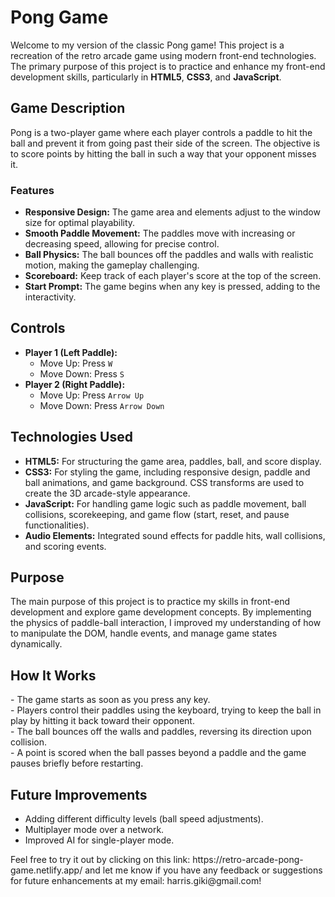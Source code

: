 <body>
    <h1>Pong Game</h1>
    <p>Welcome to my version of the classic Pong game! This project is a recreation of the retro arcade game using modern front-end technologies. The primary purpose of this project is to practice and enhance my front-end development skills, particularly in <strong>HTML5</strong>, <strong>CSS3</strong>, and <strong>JavaScript</strong>.</p>
    <h2>Game Description</h2>
    <p>Pong is a two-player game where each player controls a paddle to hit the ball and prevent it from going past their side of the screen. The objective is to score points by hitting the ball in such a way that your opponent misses it.</p>
    <h3>Features</h3>
    <ul>
        <li><strong>Responsive Design:</strong> The game area and elements adjust to the window size for optimal playability.</li>
        <li><strong>Smooth Paddle Movement:</strong> The paddles move with increasing or decreasing speed, allowing for precise control.</li>
        <li><strong>Ball Physics:</strong> The ball bounces off the paddles and walls with realistic motion, making the gameplay challenging.</li>
        <li><strong>Scoreboard:</strong> Keep track of each player's score at the top of the screen.</li>
        <li><strong>Start Prompt:</strong> The game begins when any key is pressed, adding to the interactivity.</li>
    </ul>
    <h2>Controls</h2>
    <ul>
        <li><strong>Player 1 (Left Paddle):</strong>
            <ul>
                <li>Move Up: Press <code>W</code></li>
                <li>Move Down: Press <code>S</code></li>
            </ul>
        </li>
        <li><strong>Player 2 (Right Paddle):</strong>
            <ul>
                <li>Move Up: Press <code>Arrow Up</code></li>
                <li>Move Down: Press <code>Arrow Down</code></li>
            </ul>
        </li>
    </ul>
    <h2>Technologies Used</h2>
    <ul>
        <li><strong>HTML5:</strong> For structuring the game area, paddles, ball, and score display.</li>
        <li><strong>CSS3:</strong> For styling the game, including responsive design, paddle and ball animations, and game background. CSS transforms are used to create the 3D arcade-style appearance.</li>
        <li><strong>JavaScript:</strong> For handling game logic such as paddle movement, ball collisions, scorekeeping, and game flow (start, reset, and pause functionalities).</li>
        <li><strong>Audio Elements:</strong> Integrated sound effects for paddle hits, wall collisions, and scoring events.</li>
    </ul>
    <h2>Purpose</h2>
    <p>The main purpose of this project is to practice my skills in front-end development and explore game development concepts. By implementing the physics of paddle-ball interaction, I improved my understanding of how to manipulate the DOM, handle events, and manage game states dynamically.</p>
    <h2>How It Works</h2>
    <p>
        - The game starts as soon as you press any key.<br>
        - Players control their paddles using the keyboard, trying to keep the ball in play by hitting it back toward their opponent.<br>
        - The ball bounces off the walls and paddles, reversing its direction upon collision.<br>
        - A point is scored when the ball passes beyond a paddle and the game pauses briefly before restarting.
    </p>
    <h2>Future Improvements</h2>
    <ul>
        <li>Adding different difficulty levels (ball speed adjustments).</li>
        <li>Multiplayer mode over a network.</li>
        <li>Improved AI for single-player mode.</li>
    </ul>
    <p>Feel free to try it out by clicking on this link: https://retro-arcade-pong-game.netlify.app/ and let me know if you have any feedback or suggestions for future enhancements at my email: harris.giki@gmail.com!</p>
</body>
</html>
